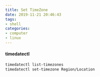 ```yaml
---
title: Set TimeZone
date: 2019-11-21 20:46:43
tags:
- shell
categories: 
- computer
- linux
---
```

#### timedatectl
```bash
timedatectl list-timezones
timedatectl set-timezone Region/Location
```
